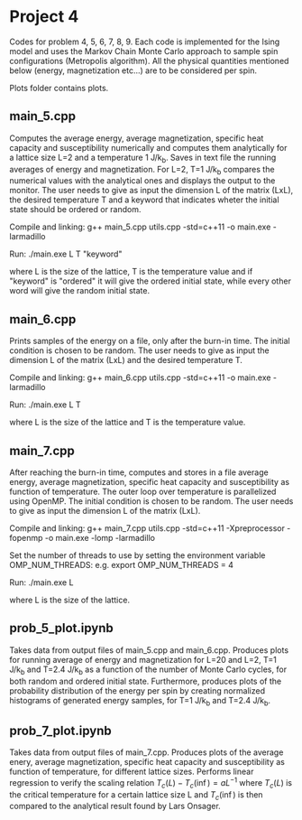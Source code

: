 # Project 4

Codes for problem 4, 5, 6, 7, 8, 9.
Each code is implemented for the Ising model and uses the Markov Chain Monte Carlo approach to sample spin configurations (Metropolis algorithm). All the physical quantities mentioned below (energy, magnetization etc...) are to be considered per spin.

Plots folder contains plots.


## main_5.cpp

Computes the average energy, average magnetization, specific heat capacity and susceptibility numerically and computes them analytically for a lattice size L=2 and a temperature 1 J/k<sub>b</sub>. 
Saves in text file the running averages of energy and magnetization. 
For L=2, T=1 J/k<sub>b</sub> compares the numerical values with the analytical ones and displays the output to the monitor. 
The user needs to give as input the dimension L of the matrix (LxL), the desired temperature T and a keyword that indicates wheter the initial state should be ordered or random.

Compile and linking: g++ main_5.cpp utils.cpp -std=c++11 -o main.exe -larmadillo

Run: ./main.exe L T "keyword"

where L is the size of the lattice, T is the temperature value and if "keyword" is "ordered" it will give the ordered initial state, while every other word will give the random initial state.

## main_6.cpp

Prints samples of the energy on a file, only after the burn-in time. The initial condition is chosen to be random.
The user needs to give as input the dimension L of the matrix (LxL) and the desired temperature T. 

Compile and linking: g++ main_6.cpp utils.cpp -std=c++11 -o main.exe -larmadillo

Run: ./main.exe L T

where L is the size of the lattice and T is the temperature value.

## main_7.cpp

After reaching the burn-in time, computes and stores in a file average energy, average magnetization, specific heat capacity and susceptibility as function of temperature. The outer loop over temperature is parallelized using OpenMP. 
The initial condition is chosen to be random.
The user needs to give as input the dimension L of the matrix (LxL).

Compile and linking: g++ main_7.cpp utils.cpp -std=c++11 -Xpreprocessor -fopenmp -o main.exe -lomp -larmadillo

Set the number of threads to use by setting the environment variable OMP_NUM_THREADS: e.g. export OMP_NUM_THREADS = 4 

Run: ./main.exe L

where L is the size of the lattice.

## prob_5_plot.ipynb

Takes data from output files of main_5.cpp and main_6.cpp.
Produces plots for running average of energy and magnetization for L=20 and L=2, T=1 J/k<sub>b</sub> and T=2.4 J/k<sub>b</sub> as a function of the number of Monte Carlo cycles, for both random and ordered initial state.
Furthermore, produces plots of the probability distribution of the energy per spin by creating normalized histograms of generated energy samples, for T=1 J/k<sub>b</sub> and T=2.4 J/k<sub>b</sub>. 


## prob_7_plot.ipynb

Takes data from output files of main_7.cpp.
Produces plots of the average enery, average magnetization, specific heat capacity and susceptibility as function of temperature, for different lattice sizes.
Performs linear regression to verify the scaling relation $T_c(L)-T_c(\inf)=aL^{-1}$ where $T_c(L)$ is the critical temperature for a certain lattice size L and $T_c(\inf)$ is then compared to the analytical result found by Lars Onsager.



